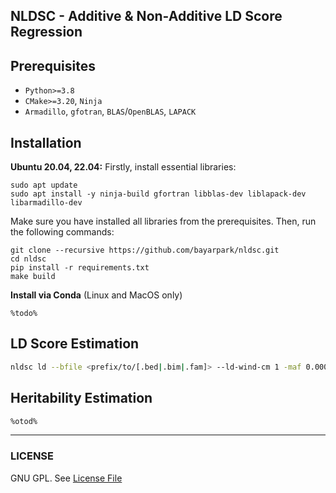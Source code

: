 ## NLDSC - Additive & Non-Additive LD Score Regression




## Prerequisites
- `Python>=3.8`
- `CMake>=3.20`, `Ninja`
- `Armadillo`, `gfotran`, `BLAS`/`OpenBLAS`, `LAPACK`

## Installation
**Ubuntu 20.04, 22.04:**
Firstly, install essential libraries: 
```
sudo apt update
sudo apt install -y ninja-build gfortran libblas-dev liblapack-dev libarmadillo-dev
```

Make sure you have installed all libraries from the prerequisites. Then, run the following commands:
```
git clone --recursive https://github.com/bayarpark/nldsc.git
cd nldsc
pip install -r requirements.txt
make build
```

**Install via Conda** (Linux and MacOS only) 

`%todo%`


## LD Score Estimation

```bash
nldsc ld --bfile <prefix/to/[.bed|.bim|.fam]> --ld-wind-cm 1 -maf 0.0001 --std-thr 1e-5 --out <prefix/to/result>
```

## Heritability Estimation
```bash
%otod%
```

---

### LICENSE
GNU GPL. See [License File](https://github.com/bayarpark/nldsc/blob/master/LICENSE)
